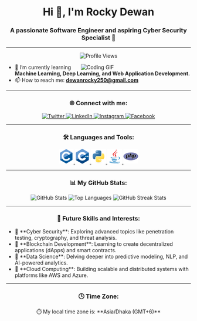<h1 align="center">Hi 👋, I'm Rocky Dewan</h1>
<h3 align="center">A passionate Software Engineer and aspiring Cyber Security Specialist 🚀</h3>

---

<p align="center">
  <img src="https://komarev.com/ghpvc/?username=Rocky-Dewan&label=Profile%20Views&color=0e75b6&style=flat" alt="Profile Views" />
</p>

<img src="https://media.giphy.com/media/K5kfQExKk731K/giphy.gif" width="300px" align="right" alt="Coding GIF">

- 🌱 I’m currently learning **Machine Learning, Deep Learning, and Web Application Development.**  
- 📫 How to reach me: **dewanrocky250@gmail.com**

---

<h3 align="center">🌐 Connect with me:</h3>
<p align="center">
    <a href="https://twitter.com/Rocky_Dewan" target="_blank">
        <img src="https://raw.githubusercontent.com/rahuldkjain/github-profile-readme-generator/master/src/images/icons/Social/twitter.svg" alt="Twitter" height="30" width="40" />
    </a>
    <a href="https://www.linkedin.com/in/rockydewan250/" target="_blank">
        <img src="https://raw.githubusercontent.com/rahuldkjain/github-profile-readme-generator/master/src/images/icons/Social/linked-in-alt.svg" alt="LinkedIn" height="30" width="40" />
    </a>
    <a href="https://www.instagram.com/rock_._y" target="_blank">
        <img src="https://raw.githubusercontent.com/rahuldkjain/github-profile-readme-generator/master/src/images/icons/Social/instagram.svg" alt="Instagram" height="30" width="40" />
    </a>
    <a href="https://www.facebook.com/Dewan.Rocky.250.oil.of.vitriol" target="_blank">
        <img src="https://raw.githubusercontent.com/rahuldkjain/github-profile-readme-generator/master/src/images/icons/Social/facebook.svg" alt="Facebook" height="30" width="40" />
    </a>
</p>

---

<h3 align="center">🛠️ Languages and Tools:</h3>
<p align="center">
    <a href="https://www.cprogramming.com/" target="_blank">
        <img src="https://raw.githubusercontent.com/devicons/devicon/master/icons/c/c-original.svg" alt="C" width="40" height="40" />
    </a>
    <a href="https://isocpp.org/" target="_blank">
        <img src="https://raw.githubusercontent.com/devicons/devicon/master/icons/cplusplus/cplusplus-original.svg" alt="C++" width="40" height="40" />
    </a>
    <a href="https://www.python.org/" target="_blank">
        <img src="https://raw.githubusercontent.com/devicons/devicon/master/icons/python/python-original.svg" alt="Python" width="40" height="40" />
    </a>
    <a href="https://www.java.com/" target="_blank">
        <img src="https://raw.githubusercontent.com/devicons/devicon/master/icons/java/java-original.svg" alt="Java" width="40" height="40" />
    </a>
    <a href="https://www.php.net/" target="_blank">
        <img src="https://raw.githubusercontent.com/devicons/devicon/master/icons/php/php-original.svg" alt="PHP" width="40" height="40" />
    </a>
</p>

---

<h3 align="center">📊 My GitHub Stats:</h3>
<div align="center">
    <img src="https://github-readme-stats.vercel.app/api?username=Rocky-Dewan&show_icons=true&theme=radical" alt="GitHub Stats" />
    <img src="https://github-readme-stats.vercel.app/api/top-langs/?username=Rocky-Dewan&langs_count=8&layout=compact&theme=radical" alt="Top Languages" />
    <img src="https://github-readme-streak-stats.herokuapp.com/?user=Rocky-Dewan&theme=radical" alt="GitHub Streak Stats" />
</div>

---

<h3 align="center">🚀 Future Skills and Interests:</h3>
<ul>
    <li>🌟 **Cyber Security**: Exploring advanced topics like penetration testing, cryptography, and threat analysis.</li>
    <li>🌟 **Blockchain Development**: Learning to create decentralized applications (dApps) and smart contracts.</li>
    <li>🌟 **Data Science**: Delving deeper into predictive modeling, NLP, and AI-powered analytics.</li>
    <li>🌟 **Cloud Computing**: Building scalable and distributed systems with platforms like AWS and Azure.</li>
</ul>

---

<h3 align="center">🕒 Time Zone:</h3>
<p align="center">⏱️ My local time zone is: **Asia/Dhaka (GMT+6)**</p>
